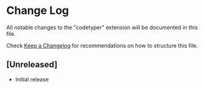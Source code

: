# Change Log

All notable changes to the "codetyper" extension will be documented in this file.

Check [Keep a Changelog](http://keepachangelog.com/) for recommendations on how to structure this file.

## [Unreleased]

- Initial release